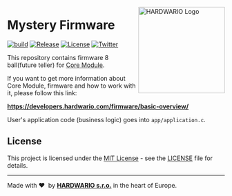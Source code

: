 <a href="https://www.hardwario.com/"><img src="https://www.hardwario.com/ci/assets/hw-logo.svg" width="200" alt="HARDWARIO Logo" align="right"></a>

# Mystery Firmware

[![build](https://github.com/hardwario/twr-radio-8-ball/actions/workflows/main.yml/badge.svg)](https://github.com/hardwario/twr-radio-8-ball/actions/workflows/main.yml)
[![Release](https://img.shields.io/github/release/bigclownprojects/bcf-radio-8-ball.svg)](https://github.com/bigclownprojects/bcf-radio-8-ball/releases)
[![License](https://img.shields.io/github/license/bigclownprojects/bcf-radio-8-ball.svg)](https://github.com/bigclownprojects/bcf-radio-8-ball/blob/master/LICENSE)
[![Twitter](https://img.shields.io/twitter/follow/hardwario_en.svg?style=social&label=Follow)](https://twitter.com/hardwario_en)

This repository contains firmware 8 ball(future teller) for [Core Module](https://shop.bigclown.com/core-module).

If you want to get more information about Core Module, firmware and how to work with it, please follow this link:

**https://developers.hardwario.com/firmware/basic-overview/**

User's application code (business logic) goes into `app/application.c`.

## License

This project is licensed under the [MIT License](https://opensource.org/licenses/MIT/) - see the [LICENSE](LICENSE) file for details.

---

Made with &#x2764;&nbsp; by [**HARDWARIO s.r.o.**](https://www.hardwario.com/) in the heart of Europe.

